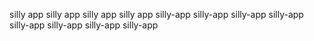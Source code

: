 silly app
silly app
silly app
silly app
silly-app
silly-app
silly-app
silly-app
silly-app
silly-app
silly-app
silly-app
